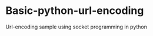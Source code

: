 Basic-python-url-encoding
=========================
Url-encoding sample using socket programming in python
